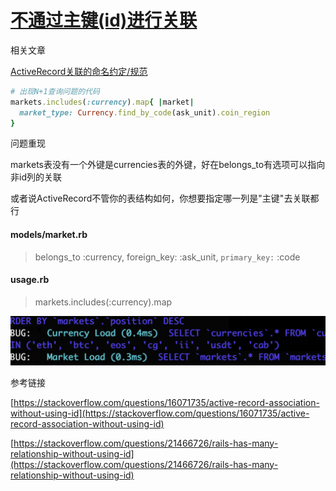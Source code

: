 # [不通过主键(id)进行关联](/2019/12_2/association_without_primary_key.md)

<i class="fa fa-hashtag"></i>
相关文章

[ActiveRecord关联的命名约定/规范](/2019/11_2/includes_association.md)
 
```ruby
# 出现N+1查询问题的代码
markets.includes(:currency).map{ |market|
  market_type: Currency.find_by_code(ask_unit).coin_region
}
```

<i class="fa fa-hashtag"></i>
问题重现

markets表没有一个外键是currencies表的外键，好在belongs_to有选项可以指向非id列的关联

或者说ActiveRecord不管你的表结构如何，你想要指定哪一列是"主键"去关联都行

<!-- tabs:start -->

#### **models/market.rb**

> belongs_to :currency, foreign_key: :ask_unit, `primary_key:` :code

#### **usage.rb**

> markets.includes(:currency).map

<!-- tabs:end -->

![association_without_primary_key_fix](association_without_primary_key_fix.png "association_without_primary_key_fix")

<i class="fa fa-hashtag"></i>
参考链接

[https://stackoverflow.com/questions/16071735/active-record-association-without-using-id](https://stackoverflow.com/questions/16071735/active-record-association-without-using-id)

[https://stackoverflow.com/questions/21466726/rails-has-many-relationship-without-using-id](https://stackoverflow.com/questions/21466726/rails-has-many-relationship-without-using-id)

